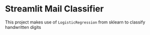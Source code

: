 # Streamlit Mail Classifier

This project makes use of `LogisticRegression` from sklearn to classify handwritten digits
